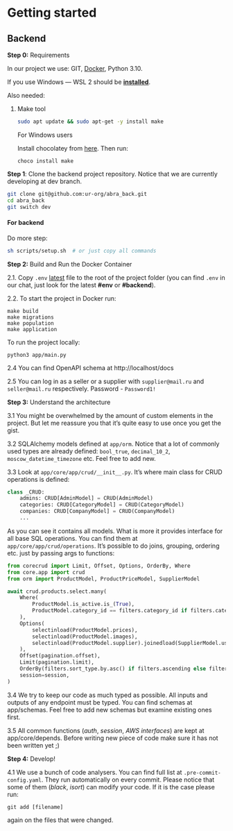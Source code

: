 # Getting started

## **Backend**

**Step 0:** Requirements

In our project we use: GIT, [Docker](https://docs.docker.com/desktop/windows/wsl/), Python 3.10.

If you use Windows — WSL 2 should be **[installed](https://learn.microsoft.com/en-us/windows/wsl/install)**.

Also needed:

1. Make tool

    ```bash
    sudo apt update && sudo apt-get -y install make
    ```

   For Windows users

   Install chocolatey from [here](https://chocolatey.org/install). Then run:

    ```shell
    choco install make
    ```

**Step 1**: Clone the backend project repository. Notice that we are currently developing at dev branch.

```bash
git clone git@github.com:ur-org/abra_back.git
cd abra_back
git switch dev
```

#### For backend

Do more step:

```bash
sh scripts/setup.sh  # or just copy all commands
```

**Step 2:** Build and Run the Docker Container

2.1. Copy `.env` [latest](https://t.me/c/1739270420/5100) file to the root of the project folder (you can find `.env` in
our chat, just look for the latest **#env** or **#backend**).

2.2. To start the project in Docker run:

```shell
make build
make migrations
make population
make application
```

To run the project locally:

```shell
python3 app/main.py
```

2.4 You can find OpenAPI schema at http://localhost/docs

2.5 You can log in as a seller or a supplier with `supplier@mail.ru` and `seller@mail.ru` respectively. Password -
`Password1!`

**Step 3:** Understand the architecture

3.1 You might be overwhelmed by the amount of custom elements in the project. But let me reassure you that it’s quite
easy to use once you get the gist.

3.2 SQLAlchemy models defined at `app/orm`. Notice that a lot of commonly used types are already defined:
`bool_true`, `decimal_10_2`, `moscow_datetime_timezone` etc. Feel free to add new.

3.3 Look at `app/core/app/crud/__init__.py`. It’s where main class for CRUD operations is defined:

```python
class _CRUD:
    admins: CRUD[AdminModel] = CRUD(AdminModel)
    categories: CRUD[CategoryModel] = CRUD(CategoryModel)
    companies: CRUD[CompanyModel] = CRUD(CompanyModel)
    ...
```

As you can see it contains all models. What is more it provides interface for all base SQL operations. You can find them
at `app/core/app/crud/operations`. It’s possible to do joins, grouping, ordering etc. just by passing args to functions:

```python
from corecrud import Limit, Offset, Options, OrderBy, Where
from core.app import crud
from orm import ProductModel, ProductPriceModel, SupplierModel

await crud.products.select.many(
    Where(
        ProductModel.is_active.is_(True),
        ProductModel.category_id == filters.category_id if filters.category_id else None,
    ),
    Options(
        selectinload(ProductModel.prices),
        selectinload(ProductModel.images),
        selectinload(ProductModel.supplier).joinedload(SupplierModel.user),
    ),
    Offset(pagination.offset),
    Limit(pagination.limit),
    OrderBy(filters.sort_type.by.asc() if filters.ascending else filters.sort_type.by.desc()),
    session=session,
)
```

3.4 We try to keep our code as much typed as possible. All inputs and outputs of any endpoint must be typed. You can
find schemas at app/schemas. Feel free to add new schemas but examine existing ones first.

3.5 All common functions (*auth*, *session*, *AWS interfaces*) are kept at app/core/depends. Before writing new piece of
code
make sure it has not been written yet ;)

********************Step 4:******************** Develop!

4.1 We use a bunch of code analysers. You can find full list at `.pre-commit-config.yaml`. They run automatically on
every
commit. Please notice that some of them (*black*, *isort*) can modify your code. If it is the case please run:

```shell
git add [filename]
```

again on the files that were changed.
